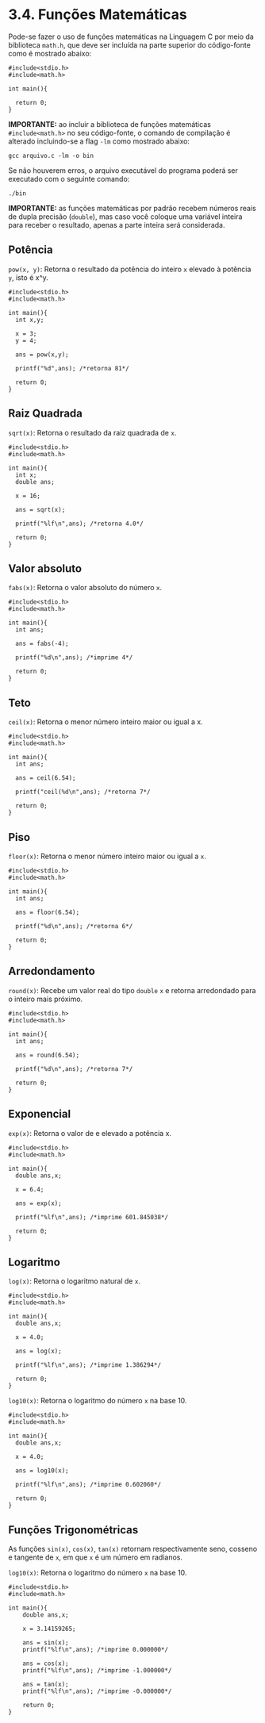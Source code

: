 # 3.4. Funções Matemáticas

Pode-se fazer o uso de funções matemáticas na Linguagem C por meio da biblioteca ```math.h```, que deve ser incluída na parte superior do código-fonte como é mostrado abaixo:

```
#include<stdio.h>
#include<math.h>

int main(){
  
  return 0;
}
```

**IMPORTANTE:** ao incluir a biblioteca de funções matemáticas ```#include<math.h>``` no seu código-fonte, o comando de compilação é alterado incluindo-se a flag ```-lm``` como mostrado abaixo:

```
gcc arquivo.c -lm -o bin
```

Se não houverem erros, o arquivo executável do programa poderá ser executado com o seguinte comando:

```
./bin
```

**IMPORTANTE:** as funções matemáticas por padrão recebem números reais de dupla precisão (```double```), mas caso você coloque uma variável inteira para receber o resultado, apenas a parte inteira será considerada.

## Potência

```pow(x, y)```: Retorna o resultado da potência do inteiro ```x``` elevado à potência ```y```, isto é x^y.

```
#include<stdio.h>
#include<math.h>

int main(){
  int x,y;

  x = 3;
  y = 4;

  ans = pow(x,y);

  printf("%d",ans); /*retorna 81*/

  return 0;
}
```

## Raiz Quadrada

```sqrt(x)```: Retorna o resultado da raiz quadrada de ```x```.

```
#include<stdio.h>
#include<math.h>

int main(){
  int x;
  double ans;

  x = 16;

  ans = sqrt(x);

  printf("%lf\n",ans); /*retorna 4.0*/

  return 0;
}
```

## Valor absoluto

```fabs(x)```: Retorna o valor absoluto do número ```x```.

```
#include<stdio.h>
#include<math.h>

int main(){
  int ans;

  ans = fabs(-4);

  printf("%d\n",ans); /*imprime 4*/

  return 0;
}
```

## Teto 

```ceil(x)```: Retorna o menor número inteiro maior ou igual a x.

```
#include<stdio.h>
#include<math.h>

int main(){
  int ans;

  ans = ceil(6.54);

  printf("ceil(%d\n",ans); /*retorna 7*/

  return 0;
}
```

## Piso

```floor(x)```: Retorna o menor número inteiro maior ou igual a ```x```.

```
#include<stdio.h>
#include<math.h>

int main(){
  int ans;

  ans = floor(6.54);

  printf("%d\n",ans); /*retorna 6*/

  return 0;
}
```

## Arredondamento

```round(x)```: Recebe um valor real do tipo ```double``` ```x``` e retorna arredondado para o inteiro mais próximo.

```
#include<stdio.h>
#include<math.h>

int main(){
  int ans;

  ans = round(6.54);

  printf("%d\n",ans); /*retorna 7*/

  return 0;
}
```


## Exponencial

```exp(x)```: Retorna o valor de e elevado a potência x.

```
#include<stdio.h>
#include<math.h>

int main(){
  double ans,x;

  x = 6.4;

  ans = exp(x);

  printf("%lf\n",ans); /*imprime 601.845038*/

  return 0;
}
```

## Logaritmo

```log(x)```: Retorna o logaritmo natural de ```x```.

```
#include<stdio.h>
#include<math.h>

int main(){
  double ans,x;

  x = 4.0;

  ans = log(x);

  printf("%lf\n",ans); /*imprime 1.386294*/

  return 0;
}
```

```log10(x)```: Retorna o logaritmo do número ```x``` na base 10.

```
#include<stdio.h>
#include<math.h>

int main(){
  double ans,x;

  x = 4.0;

  ans = log10(x);

  printf("%lf\n",ans); /*imprime 0.602060*/

  return 0;
}
```

## Funções Trigonométricas

As funções ``sin(x)``, ``cos(x)``, ``tan(x)`` retornam respectivamente seno, cosseno e tangente de ```x```, em que ```x``` é um número em radianos.

```log10(x)```: Retorna o logaritmo do número ```x``` na base 10.

```
#include<stdio.h>
#include<math.h>

int main(){
    double ans,x;

    x = 3.14159265;

    ans = sin(x);
    printf("%lf\n",ans); /*imprime 0.000000*/

    ans = cos(x);
    printf("%lf\n",ans); /*imprime -1.000000*/

    ans = tan(x);
    printf("%lf\n",ans); /*imprime -0.000000*/

    return 0;
}
```

